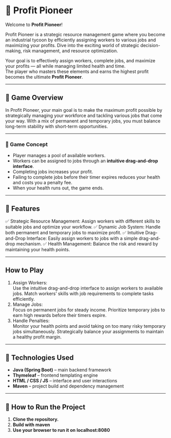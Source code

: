 # 💼 Profit Pioneer
Welcome to **Profit Pioneer**!

Profit Pioneer is a strategic resource management game where you become an industrial tycoon by efficiently assigning workers to various jobs and maximizing your profits. Dive into the exciting world of strategic decision-making, risk management, and resource optimization.

Your goal is to effectively assign workers, complete jobs, and maximize your profits — all while managing limited health and time.  
The player who masters these elements and earns the highest profit becomes the ultimate **Profit Pioneer**.

---

## 🎯 Game Overview
In Profit Pioneer, your main goal is to make the maximum profit possible by strategically managing your workforce and tackling various jobs that come your way. With a mix of permanent and temporary jobs, you must balance long-term stability with short-term opportunities.

---

### 🧠 Game Concept
- Player manages a pool of available workers.
- Workers can be assigned to jobs through an **intuitive drag-and-drop interface**.
- Completing jobs increases your profit.
- Failing to complete jobs before their timer expires reduces your health and costs you a penalty fee.
- When your health runs out, the game ends.

---

## 🧩 Features
✅ Strategic Resource Management: Assign workers with different skills to suitable jobs and optimize your workflow.
✅ Dynamic Job System: Handle both permanent and temporary jobs to maximize profit.
✅ Intuitive Drag-and-Drop Interface: Easily assign workers to jobs with a simple drag-and-drop mechanism.
✅ Health Management: Balance the risk and reward by maintaining your health points.

---

## How to Play
1. Assign Workers: <br />Use the intuitive drag-and-drop interface to assign workers to available jobs.
   Match workers’ skills with job requirements to complete tasks efficiently.
2. Manage Jobs: <br />Focus on permanent jobs for steady income.
   Prioritize temporary jobs to earn high rewards before their timers expire.
3. Handle Penalties:<br />Monitor your health points and avoid taking on too many risky temporary jobs simultaneously.
   Strategically balance your assignments to maintain a healthy profit margin.

---

## 🧱 Technologies Used
- **Java (Spring Boot)** – main backend framework
- **Thymeleaf** – frontend templating engine
- **HTML / CSS / JS** – interface and user interactions
- **Maven** – project build and dependency management

---

## 🚀 How to Run the Project
1. **Clone the repository.**
2. **Build with maven**
3. **Use your browser to run it on localhost:8080**
